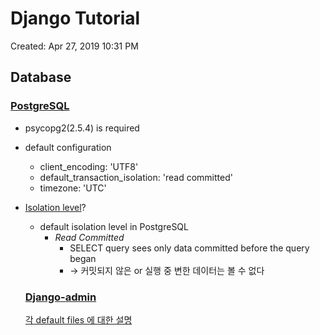 # Django Tutorial

Created: Apr 27, 2019 10:31 PM

## Database

### [PostgreSQL](https://docs.djangoproject.com/en/2.2/ref/databases/#postgresql-notes)

- psycopg2(2.5.4) is required
- default configuration
    - client_encoding: 'UTF8'
    - default_transaction_isolation: 'read committed'
    - timezone: 'UTC'
- [Isolation level](https://www.postgresql.org/docs/current/transaction-iso.html)?
    - default isolation level in PostgreSQL
        - *Read Committed*
            - SELECT query sees only data committed before the query began
            - → 커밋되지 않은 or 실행 중 변한 데이터는 볼 수 없다

    ### [Django-admin](https://docs.djangoproject.com/en/2.2/ref/django-admin/)

    [각 default files 에 대한 설명](https://docs.djangoproject.com/en/2.2/intro/tutorial01/)